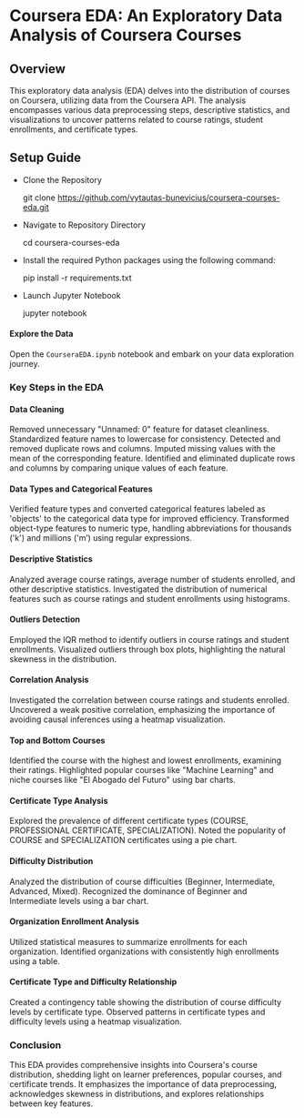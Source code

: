 # Coursera EDA: An Exploratory Data Analysis of Coursera Courses

## Overview

This exploratory data analysis (EDA) delves into the distribution of courses on Coursera, utilizing data from the Coursera API. The analysis encompasses various data preprocessing steps, descriptive statistics, and visualizations to uncover patterns related to course ratings, student enrollments, and certificate types.

## Setup Guide

- Clone the Repository

    git clone https://github.com/vytautas-bunevicius/coursera-courses-eda.git

- Navigate to Repository Directory

    cd coursera-courses-eda
  
- Install the required Python packages using the following command:

    pip install -r requirements.txt

- Launch Jupyter Notebook

    jupyter notebook


#### Explore the Data

Open the `CourseraEDA.ipynb` notebook and embark on your data exploration journey.

### Key Steps in the EDA

#### Data Cleaning

Removed unnecessary "Unnamed: 0" feature for dataset cleanliness.
Standardized feature names to lowercase for consistency.
Detected and removed duplicate rows and columns.
Imputed missing values with the mean of the corresponding feature.
Identified and eliminated duplicate rows and columns by comparing unique values of each feature.

#### Data Types and Categorical Features

Verified feature types and converted categorical features labeled as 'objects' to the categorical data type for improved efficiency.
Transformed object-type features to numeric type, handling abbreviations for thousands ('k') and millions ('m’) using regular expressions.

#### Descriptive Statistics

Analyzed average course ratings, average number of students enrolled, and other descriptive statistics.
Investigated the distribution of numerical features such as course ratings and student enrollments using histograms.

#### Outliers Detection

Employed the IQR method to identify outliers in course ratings and student enrollments.
Visualized outliers through box plots, highlighting the natural skewness in the distribution.

#### Correlation Analysis

Investigated the correlation between course ratings and students enrolled.
Uncovered a weak positive correlation, emphasizing the importance of avoiding causal inferences using a heatmap visualization.

#### Top and Bottom Courses

Identified the course with the highest and lowest enrollments, examining their ratings.
Highlighted popular courses like "Machine Learning" and niche courses like "El Abogado del Futuro" using bar charts.

#### Certificate Type Analysis

Explored the prevalence of different certificate types (COURSE, PROFESSIONAL CERTIFICATE, SPECIALIZATION).
Noted the popularity of COURSE and SPECIALIZATION certificates using a pie chart.

#### Difficulty Distribution

Analyzed the distribution of course difficulties (Beginner, Intermediate, Advanced, Mixed).
Recognized the dominance of Beginner and Intermediate levels using a bar chart.

#### Organization Enrollment Analysis

Utilized statistical measures to summarize enrollments for each organization.
Identified organizations with consistently high enrollments using a table.

#### Certificate Type and Difficulty Relationship

Created a contingency table showing the distribution of course difficulty levels by certificate type.
Observed patterns in certificate types and difficulty levels using a heatmap visualization.

### Conclusion

This EDA provides comprehensive insights into Coursera's course distribution, shedding light on learner preferences, popular courses, and certificate trends. It emphasizes the importance of data preprocessing, acknowledges skewness in distributions, and explores relationships between key features.
